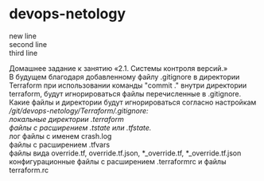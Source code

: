 # devops-netology
new line  
second line  
third line  

Домашнее задание к занятию «2.1. Системы контроля версий.»  
В будущем благодаря добавленному файлу .gitignore в директории Terraform при использовании команды "commit ." внутри директории terraform, будут игнорироваться файлы перечисленные в .gitignore.  
Какие файлы и директории будут игнорироваться согласно настройкам */git/devops-netology/Terraform/.gitignore:  
локальные директории .terraform  
файлы с расширением .tstate или .tfstate.*  
лог файлы с именем crash.log  
файлы с расширением .tfvars  
файлы вида override.tf, override.tf.json, *_override.tf, *_override.tf.json  
конфигурационные файлы с расширением .terraformrc и файлы terraform.rc  